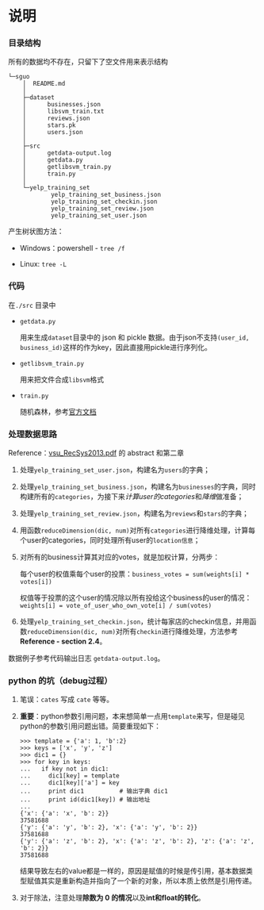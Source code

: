 # 说明

### 目录结构

所有的数据均不存在，只留下了空文件用来表示结构

```
└─sguo
    │  README.md
    │
    ├─dataset
    │      businesses.json
    │      libsvm_train.txt
    │      reviews.json
    │      stars.pk
    │      users.json
    │
    ├─src
    │      getdata-output.log
    │      getdata.py
    │      getlibsvm_train.py
    │      train.py
    │
    └─yelp_training_set
            yelp_training_set_business.json
            yelp_training_set_checkin.json
            yelp_training_set_review.json
            yelp_training_set_user.json
```

产生树状图方法：

- Windows：powershell - `tree /f`

- Linux: `tree -L`


### 代码

在`./src` 目录中

- `getdata.py`

	用来生成`dataset`目录中的 json 和 pickle 数据。由于json不支持`(user_id, business_id)`这样的作为key，因此直接用pickle进行序列化。

- `getlibsvm_train.py`

	用来把文件合成`libsvm`格式

- `train.py`

	随机森林，参考[官方文档](http://spark.apache.org/docs/1.2.0/mllib-decision-tree.html)

### 处理数据思路

Reference：[vsu_RecSys2013.pdf](https://github.com/firiceguo/Recommendation-NLP/blob/master/reference/zhangrong/vsu_RecSys2013.pdf) 的 abstract 和第二章

1. 处理`yelp_training_set_user.json`，构建名为`users`的字典；
	
2. 处理`yelp_training_set_business.json`，构建名为`businesses`的字典，同时构建所有的`categories`，为接下来*计算user的categories*和*降维*做准备；

3. 处理`yelp_training_set_review.json`，构建名为`reviews`和`stars`的字典；

4. 用函数`reduceDimension(dic, num)`对所有`categories`进行降维处理，计算每个user的categories，同时处理所有user的`location信息`；

5. 对所有的business计算其对应的votes，就是加权计算，分两步：

	每个user的权值乘每个user的投票：`business_votes = sum(weights[i] * votes[i])`

	权值等于投票的这个user的情况除以所有投给这个business的user的情况：`weights[i] = vote_of_user_who_own_vote[i] / sum(votes)`

6. 处理`yelp_training_set_checkin.json`，统计每家店的checkin信息，并用函数`reduceDimension(dic, num)`对所有`checkin`进行降维处理，方法参考**Reference - section 2.4**。

数据例子参考代码输出日志 `getdata-output.log`。

### python 的坑（debug过程）

1. 笔误：`cates` 写成 `cate` 等等。

2. **重要**：python参数引用问题，本来想简单一点用`template`来写，但是碰见python的参数引用问题出错。简要重现如下：

	```
	>>> template = {'a': 1, 'b':2}
	>>> keys = ['x', 'y', 'z']
	>>> dic1 = {}
	>>> for key in keys:
	...   if key not in dic1:
	...     dic1[key] = template
	...     dic1[key]['a'] = key
	...     print dic1          # 输出字典 dic1
	...     print id(dic1[key]) # 输出地址
	...
	{'x': {'a': 'x', 'b': 2}}
	37581688
	{'y': {'a': 'y', 'b': 2}, 'x': {'a': 'y', 'b': 2}}
	37581688
	{'y': {'a': 'z', 'b': 2}, 'x': {'a': 'z', 'b': 2}, 'z': {'a': 'z', 'b': 2}}
	37581688
	```

	结果导致左右的value都是一样的，原因是赋值的时候是传引用，基本数据类型赋值其实是重新构造并指向了一个新的对象，所以本质上依然是引用传递。

3. 对于除法，注意处理**除数为 0 的情况**以及**int和float的转化**。
